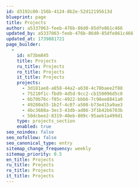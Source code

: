 ```yaml
---
id: d3192c00-156b-4124-8b2e-52d12195613d
blueprint: page
title: Projects
author: a5337063-feeb-476b-86d0-85dfe861c466
updated_by: a5337063-feeb-476b-86d0-85dfe861c466
updated_at: 1739881721
page_builder:
  -
    id: m73bm845
    title: Projects
    ru_title: Projects
    ro_title: Projects
    it_title: Projects
    projects:
      - 3d181ae8-a858-44a2-a638-4c78baee2f88
      - 75210f1c-fbd9-4d5d-9cc2-cb150096d5c0
      - 6b70b76c-f85c-4922-bbb6-7c98ee8841a0
      - 49280a55-1b2f-4c07-a508-b73e415a9ae3
      - 4bc3688a-3ec3-43db-ad06-3f1b42b6703b
      - 50dcbee2-8319-40eb-809c-95aeb1a499d1
    type: projects_section
    enabled: true
seo_noindex: false
seo_nofollow: false
seo_canonical_type: entry
sitemap_change_frequency: weekly
sitemap_priority: 0.5
en_title: Projects
ru_title: Projects
ro_title: Projects
it_title: Projects
---
```

